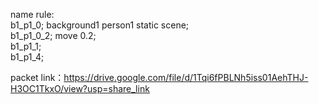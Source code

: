 name rule:\
b1_p1_0;   background1 person1 static scene; \
b1_p1_0_2;  move 0.2;\
b1_p1_1;\
b1_p1_4;

packet link：https://drive.google.com/file/d/1Tqi6fPBLNh5iss01AehTHJ-H3OC1TkxO/view?usp=share_link
